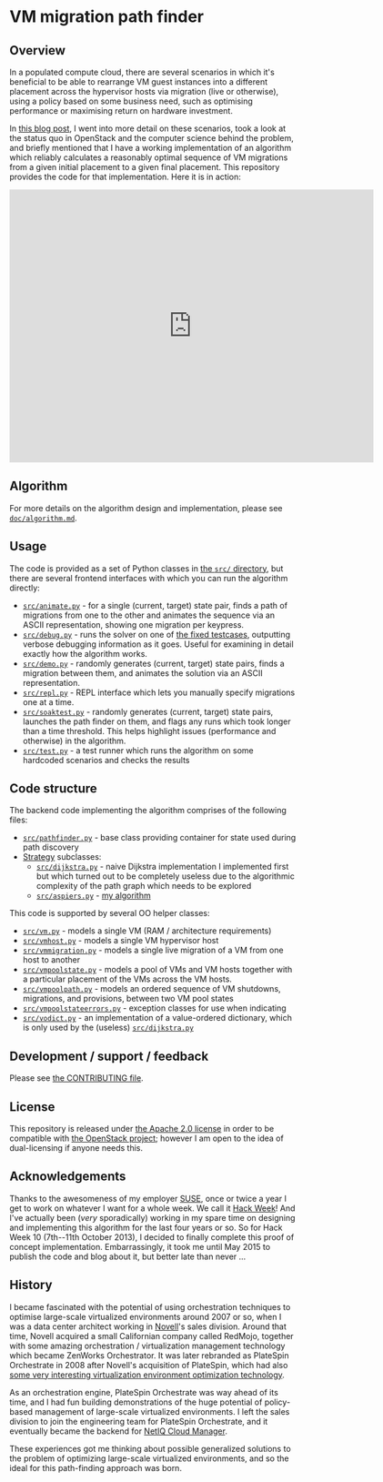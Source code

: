 VM migration path finder
========================

Overview
--------

In a populated compute cloud, there are several scenarios in which
it's beneficial to be able to rearrange VM guest instances into a
different placement across the hypervisor hosts via migration (live or
otherwise), using a policy based on some business need, such as
optimising performance or maximising return on hardware investment.

In [this blog post](http://blog.adamspiers.org/cloud-rearrangement), I
went into more detail on these scenarios, took a look at the status
quo in OpenStack and the computer science behind the problem, and
briefly mentioned that I have a working implementation of an algorithm
which reliably calculates a reasonably optimal sequence of VM
migrations from a given initial placement to a given final placement.
This repository provides the code for that implementation.  Here it is
in action:

<iframe width="640" height="480" src="https://www.youtube.com/embed/aHK3UF3ffNg?rel=0" frameborder="0" allowfullscreen></iframe>

Algorithm
---------

For more details on the algorithm design and implementation, please
see [`doc/algorithm.md`](doc/algorithm.md).

Usage
-----

The code is provided as a set of Python classes in [the `src/`
directory](src/), but there are several frontend interfaces with which
you can run the algorithm directly:

*   [`src/animate.py`](src/animate.py) - for a single (current, target) state pair, finds a
    path of migrations from one to the other and animates the
    sequence via an ASCII representation, showing one migration
    per keypress.
*   [`src/debug.py`](src/debug.py) - runs the solver on one of
    [the fixed testcases](testcases/fixed.py), outputting verbose debugging
    information as it goes.  Useful for examining in detail exactly how the
    algorithm works.
*   [`src/demo.py`](src/demo.py) - randomly generates (current, target) state pairs,
    finds a migration between them, and animates the solution via an ASCII
    representation.
*   [`src/repl.py`](src/repl.py) - REPL interface which lets you manually specify
    migrations one at a time.
*   [`src/soaktest.py`](src/soaktest.py) - randomly generates (current, target) state pairs, launches
    the path finder on them, and flags any runs which took longer
    than a time threshold.  This helps highlight issues
    (performance and otherwise) in the algorithm.
*   [`src/test.py`](src/test.py) - a test runner which runs the algorithm on
    some hardcoded scenarios and checks the results

Code structure
--------------

The backend code implementing the algorithm comprises of the following files:

*   [`src/pathfinder.py`](src/pathfinder.py) - base class providing container for
    state used during path discovery
*   [Strategy](http://en.wikipedia.org/wiki/Strategy_pattern) subclasses:
    *   [`src/dijkstra.py`](src/dijkstra.py) - naive Dijkstra implementation I
        implemented first but which turned out to be completely
        useless due to the algorithmic complexity of the path graph
        which needs to be explored
    *   [`src/aspiers.py`](src/aspiers.py) - [my algorithm](ALGORITHM.md)

This code is supported by several OO helper classes:

*    [`src/vm.py`](src/vm.py) - models a single VM (RAM / architecture requirements)
*    [`src/vmhost.py`](src/vmhost.py) - models a single VM hypervisor host
*    [`src/vmmigration.py`](src/vmmigration.py) - models a single live migration of a
     VM from one host to another
*    [`src/vmpoolstate.py`](src/vmpoolstate.py) - models a pool of VMs and VM hosts
     together with a particular placement of the VMs across the VM hosts.
*    [`src/vmpoolpath.py`](src/vmpoolpath.py) - models an ordered sequence of VM shutdowns,
     migrations, and provisions, between two VM pool states
*    [`src/vmpoolstateerrors.py`](src/vmpoolstateerrors.py) - exception classes
     for use when indicating
*    [`src/vodict.py`](src/vodict.py) - an implementation of a value-ordered dictionary,
     which is only used by the (useless) [`src/dijkstra.py`](src/dijkstra.py)

Development / support / feedback
--------------------------------

Please see [the CONTRIBUTING file](CONTRIBUTING.md).

License
-------

This repository is released under [the Apache 2.0
license](http://www.apache.org/licenses/LICENSE-2.0.txt) in order to
be compatible with [the OpenStack
project](https://www.openstack.org/); however I am open to the idea of
dual-licensing if anyone needs this.

Acknowledgements
----------------

Thanks to the awesomeness of my employer [SUSE](http://www.suse.com/),
once or twice a year I get to work on whatever I want for a whole
week.  We call it [Hack Week]([https://hackweek.suse.com/])!  And I've
actually been (*very* sporadically) working in my spare time on
designing and implementing this algorithm for the last four years or
so.  So for Hack Week 10 (7th--11th October 2013), I decided to
finally complete this proof of concept implementation.  Embarrassingly,
it took me until May 2015 to publish the code and blog about it, but
better late than never ...

History
-------

I became fascinated with the potential of using orchestration
techniques to optimise large-scale virtualized environments around
2007 or so, when I was a data center architect working in
[Novell](https://www.novell.com/home/)'s sales division.  Around that
time, Novell acquired a small Californian company called RedMojo,
together with some amazing orchestration / virtualization management
technology which became ZenWorks Orchestrator.  It was later rebranded
as PlateSpin Orchestrate in 2008 after Novell's acquisition of
PlateSpin, which had also [some very interesting virtualization
environment optimization
technology](https://www.netiq.com/products/recon/).  

As an orchestration engine, PlateSpin Orchestrate was way ahead of its
time, and I had fun building demonstrations of the huge potential of
policy-based management of large-scale virtualized environments.  I
left the sales division to join the engineering team for PlateSpin
Orchestrate, and it eventually became the backend for [NetIQ Cloud
Manager](https://www.netiq.com/products/cloud-manager/).

These experiences got me thinking about possible generalized solutions
to the problem of optimizing large-scale virtualized environments,
and so the ideal for this path-finding approach was born.
